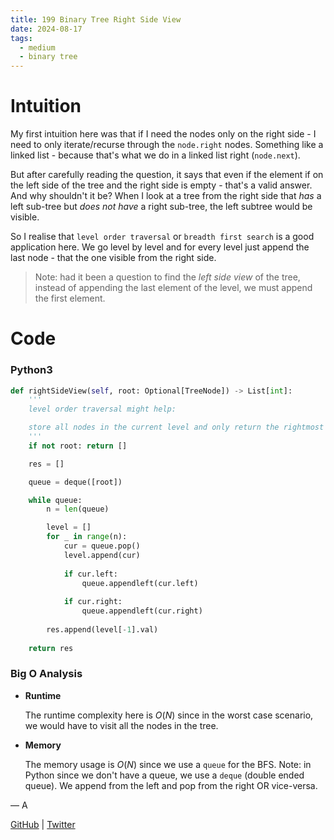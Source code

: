 ```yaml
---
title: 199 Binary Tree Right Side View
date: 2024-08-17
tags:
  - medium
  - binary tree
---
```


# Intuition

My first intuition here was that if I need the nodes only on the right side - I need to only iterate/recurse through the `node.right` nodes. Something like a linked list - because that's what we do in a linked list right (`node.next`).

But after carefully reading the question, it says that even if the element if on the left side of the tree and the right side is empty - that's a valid answer. And why shouldn't it be? When I look at a tree from the right side that _has_ a left sub-tree but _does not have_ a right sub-tree, the left subtree would be visible.

So I realise that `level order traversal` or `breadth first search` is a good application here. We go level by level and for every level just append the last node - that the one visible from the right side.

> Note: had it been a question to find the _left side view_ of the tree, instead of appending the last element of the level, we must append the first element.


# Code

### Python3

```python
def rightSideView(self, root: Optional[TreeNode]) -> List[int]:
    '''
    level order traversal might help: 

    store all nodes in the current level and only return the rightmost (last-most) added node
    '''
    if not root: return []

    res = []

    queue = deque([root])

    while queue:
        n = len(queue)

        level = []
        for _ in range(n):
            cur = queue.pop()
            level.append(cur)
            
            if cur.left:
                queue.appendleft(cur.left)
            
            if cur.right:
                queue.appendleft(cur.right)
        
        res.append(level[-1].val)
    
    return res
```

### Big O Analysis

- **Runtime**

  The runtime complexity here is $O(N)$ since in the worst case scenario, we would have to visit all the nodes in the tree.

- **Memory**

  The memory usage is $O(N)$ since we use a `queue` for the BFS. Note: in Python since we don't have a queue, we use a `deque` (double ended queue). We append from the left and pop from the right OR vice-versa.

— A

[GitHub](https://github.com/AtharvaKamble) | [Twitter](https://twitter.com/AtharvaKamble07)
